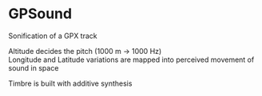 # GPSound

Sonification of a GPX track

Altitude decides the pitch (1000 m -> 1000 Hz) 
<br>
Longitude and Latitude variations are mapped into perceived movement of sound in space

Timbre is built with additive synthesis

